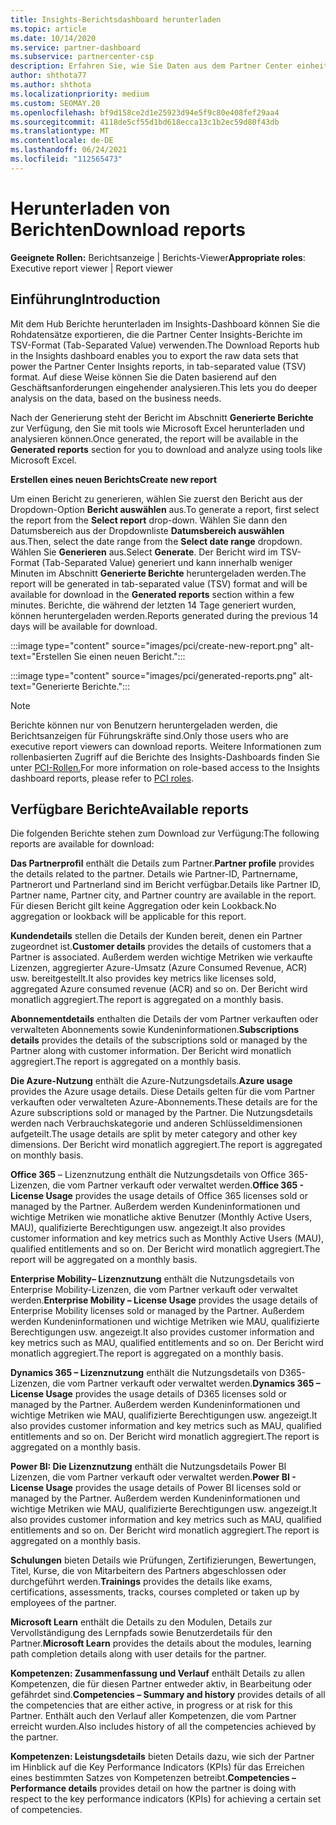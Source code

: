 ```yaml
---
title: Insights-Berichtsdashboard herunterladen
ms.topic: article
ms.date: 10/14/2020
ms.service: partner-dashboard
ms.subservice: partnercenter-csp
description: Erfahren Sie, wie Sie Daten aus dem Partner Center einheitlichen Berichtsdashboard und aus Partner Center Insights-Berichten herunterladen und exportieren.
author: shthota77
ms.author: shthota
ms.localizationpriority: medium
ms.custom: SEOMAY.20
ms.openlocfilehash: bf9d158ce2d1e25923d94e5f9c80e408fef29aa4
ms.sourcegitcommit: 4118de5cf55d1bd618ecca13c1b2ec59d80f43db
ms.translationtype: MT
ms.contentlocale: de-DE
ms.lasthandoff: 06/24/2021
ms.locfileid: "112565473"
---
```

# <a name="download-reports"></a><span data-ttu-id="126e3-103">Herunterladen von Berichten</span><span class="sxs-lookup"><span data-stu-id="126e3-103">Download reports</span></span>

<span data-ttu-id="126e3-104">**Geeignete Rollen:** Berichtsanzeige | Berichts-Viewer</span><span class="sxs-lookup"><span data-stu-id="126e3-104">**Appropriate roles**: Executive report viewer | Report viewer</span></span>

## <a name="introduction"></a><span data-ttu-id="126e3-105">Einführung</span><span class="sxs-lookup"><span data-stu-id="126e3-105">Introduction</span></span>

<span data-ttu-id="126e3-106">Mit dem Hub Berichte herunterladen im Insights-Dashboard können Sie die Rohdatensätze exportieren, die die Partner Center Insights-Berichte im TSV-Format (Tab-Separated Value) verwenden.</span><span class="sxs-lookup"><span data-stu-id="126e3-106">The Download Reports hub in the Insights dashboard enables you to export the raw data sets that power the Partner Center Insights reports, in tab-separated value (TSV) format.</span></span> <span data-ttu-id="126e3-107">Auf diese Weise können Sie die Daten basierend auf den Geschäftsanforderungen eingehender analysieren.</span><span class="sxs-lookup"><span data-stu-id="126e3-107">This lets you do deeper analysis on the data, based on the business needs.</span></span>

<span data-ttu-id="126e3-108">Nach der Generierung steht der Bericht im Abschnitt **Generierte Berichte** zur Verfügung, den Sie mit tools wie Microsoft Excel herunterladen und analysieren können.</span><span class="sxs-lookup"><span data-stu-id="126e3-108">Once generated, the report  will be available in the **Generated reports** section for you to download and analyze using tools like Microsoft Excel.</span></span>

<span data-ttu-id="126e3-109">**Erstellen eines neuen Berichts**</span><span class="sxs-lookup"><span data-stu-id="126e3-109">**Create new report**</span></span>

<span data-ttu-id="126e3-110">Um einen Bericht zu generieren, wählen Sie zuerst den Bericht aus der Dropdown-Option **Bericht auswählen** aus.</span><span class="sxs-lookup"><span data-stu-id="126e3-110">To generate a report, first select the report from the **Select report** drop-down.</span></span> <span data-ttu-id="126e3-111">Wählen Sie dann den Datumsbereich aus der Dropdownliste **Datumsbereich auswählen** aus.</span><span class="sxs-lookup"><span data-stu-id="126e3-111">Then, select the date range from the **Select date range** dropdown.</span></span> <span data-ttu-id="126e3-112">Wählen Sie **Generieren** aus.</span><span class="sxs-lookup"><span data-stu-id="126e3-112">Select **Generate**.</span></span> <span data-ttu-id="126e3-113">Der Bericht wird im TSV-Format (Tab-Separated Value) generiert und kann innerhalb weniger Minuten im Abschnitt **Generierte Berichte** heruntergeladen werden.</span><span class="sxs-lookup"><span data-stu-id="126e3-113">The report will be generated in tab-separated value (TSV) format and will be available for download in the **Generated reports** section within a few minutes.</span></span> <span data-ttu-id="126e3-114">Berichte, die während der letzten 14 Tage generiert wurden, können heruntergeladen werden.</span><span class="sxs-lookup"><span data-stu-id="126e3-114">Reports generated during the previous 14 days will be available for download.</span></span>

:::image type="content" source="images/pci/create-new-report.png" alt-text="Erstellen Sie einen neuen Bericht.":::

:::image type="content" source="images/pci/generated-reports.png" alt-text="Generierte Berichte.":::

>[!NOTE] 
><span data-ttu-id="126e3-117">Berichte können nur von Benutzern heruntergeladen werden, die Berichtsanzeigen für Führungskräfte sind.</span><span class="sxs-lookup"><span data-stu-id="126e3-117">Only those users who are executive report viewers can download reports.</span></span> <span data-ttu-id="126e3-118">Weitere Informationen zum rollenbasierten Zugriff auf die Berichte des Insights-Dashboards finden Sie unter [PCI-Rollen.](pci-roles.md)</span><span class="sxs-lookup"><span data-stu-id="126e3-118">For more information on role-based access to the Insights dashboard reports, please refer to [PCI roles](pci-roles.md).</span></span> 

## <a name="available-reports"></a><span data-ttu-id="126e3-119">Verfügbare Berichte</span><span class="sxs-lookup"><span data-stu-id="126e3-119">Available reports</span></span>

<span data-ttu-id="126e3-120">Die folgenden Berichte stehen zum Download zur Verfügung:</span><span class="sxs-lookup"><span data-stu-id="126e3-120">The following reports are available for download:</span></span>

<span data-ttu-id="126e3-121">**Das Partnerprofil** enthält die Details zum Partner.</span><span class="sxs-lookup"><span data-stu-id="126e3-121">**Partner profile** provides the details related to the partner.</span></span> <span data-ttu-id="126e3-122">Details wie Partner-ID, Partnername, Partnerort und Partnerland sind im Bericht verfügbar.</span><span class="sxs-lookup"><span data-stu-id="126e3-122">Details like Partner ID, Partner name, Partner city, and Partner country are available in the report.</span></span> <span data-ttu-id="126e3-123">Für diesen Bericht gilt keine Aggregation oder kein Lookback.</span><span class="sxs-lookup"><span data-stu-id="126e3-123">No aggregation or lookback will be applicable for this report.</span></span>

<span data-ttu-id="126e3-124">**Kundendetails** stellen die Details der Kunden bereit, denen ein Partner zugeordnet ist.</span><span class="sxs-lookup"><span data-stu-id="126e3-124">**Customer details** provides the details of customers that a Partner is associated.</span></span> <span data-ttu-id="126e3-125">Außerdem werden wichtige Metriken wie verkaufte Lizenzen, aggregierter Azure-Umsatz (Azure Consumed Revenue, ACR) usw. bereitgestellt.</span><span class="sxs-lookup"><span data-stu-id="126e3-125">It also provides key metrics like licenses sold, aggregated Azure consumed revenue (ACR) and so on.</span></span> <span data-ttu-id="126e3-126">Der Bericht wird monatlich aggregiert.</span><span class="sxs-lookup"><span data-stu-id="126e3-126">The report is aggregated on a monthly basis.</span></span>

<span data-ttu-id="126e3-127">**Abonnementdetails** enthalten die Details der vom Partner verkauften oder verwalteten Abonnements sowie Kundeninformationen.</span><span class="sxs-lookup"><span data-stu-id="126e3-127">**Subscriptions details** provides the details of the subscriptions sold or managed by the Partner along with customer information.</span></span> <span data-ttu-id="126e3-128">Der Bericht wird monatlich aggregiert.</span><span class="sxs-lookup"><span data-stu-id="126e3-128">The report is aggregated on a monthly basis.</span></span>

<span data-ttu-id="126e3-129">**Die Azure-Nutzung** enthält die Azure-Nutzungsdetails.</span><span class="sxs-lookup"><span data-stu-id="126e3-129">**Azure usage** provides the Azure usage details.</span></span> <span data-ttu-id="126e3-130">Diese Details gelten für die vom Partner verkauften oder verwalteten Azure-Abonnements.</span><span class="sxs-lookup"><span data-stu-id="126e3-130">These details are for the Azure subscriptions sold or managed by the Partner.</span></span> <span data-ttu-id="126e3-131">Die Nutzungsdetails werden nach Verbrauchskategorie und anderen Schlüsseldimensionen aufgeteilt.</span><span class="sxs-lookup"><span data-stu-id="126e3-131">The usage details are split by meter category and other key dimensions.</span></span> <span data-ttu-id="126e3-132">Der Bericht wird monatlich aggregiert.</span><span class="sxs-lookup"><span data-stu-id="126e3-132">The report is aggregated on monthly basis.</span></span>

<span data-ttu-id="126e3-133">**Office 365** – Lizenznutzung enthält die Nutzungsdetails von Office 365-Lizenzen, die vom Partner verkauft oder verwaltet werden.</span><span class="sxs-lookup"><span data-stu-id="126e3-133">**Office 365 - License Usage** provides the usage details of Office 365 licenses sold or managed by the Partner.</span></span> <span data-ttu-id="126e3-134">Außerdem werden Kundeninformationen und wichtige Metriken wie monatliche aktive Benutzer (Monthly Active Users, MAU), qualifizierte Berechtigungen usw. angezeigt.</span><span class="sxs-lookup"><span data-stu-id="126e3-134">It also provides customer information and key metrics such as Monthly Active Users (MAU), qualified entitlements and so on.</span></span> <span data-ttu-id="126e3-135">Der Bericht wird monatlich aggregiert.</span><span class="sxs-lookup"><span data-stu-id="126e3-135">The report will be aggregated on a monthly basis.</span></span>

<span data-ttu-id="126e3-136">**Enterprise Mobility– Lizenznutzung**  enthält die Nutzungsdetails von Enterprise Mobility-Lizenzen, die vom Partner verkauft oder verwaltet werden.</span><span class="sxs-lookup"><span data-stu-id="126e3-136">**Enterprise Mobility – License Usage**  provides the usage details of Enterprise Mobility licenses sold or managed by the Partner.</span></span> <span data-ttu-id="126e3-137">Außerdem werden Kundeninformationen und wichtige Metriken wie MAU, qualifizierte Berechtigungen usw. angezeigt.</span><span class="sxs-lookup"><span data-stu-id="126e3-137">It also provides customer information and key metrics such as MAU, qualified entitlements and so on.</span></span> <span data-ttu-id="126e3-138">Der Bericht wird monatlich aggregiert.</span><span class="sxs-lookup"><span data-stu-id="126e3-138">The report is aggregated on a monthly basis.</span></span>

<span data-ttu-id="126e3-139">**Dynamics 365 – Lizenznutzung** enthält die Nutzungsdetails von D365-Lizenzen, die vom Partner verkauft oder verwaltet werden.</span><span class="sxs-lookup"><span data-stu-id="126e3-139">**Dynamics 365 – License Usage** provides the usage details of D365 licenses sold or managed by the Partner.</span></span> <span data-ttu-id="126e3-140">Außerdem werden Kundeninformationen und wichtige Metriken wie MAU, qualifizierte Berechtigungen usw. angezeigt.</span><span class="sxs-lookup"><span data-stu-id="126e3-140">It also provides customer information and key metrics such as MAU, qualified entitlements and so on.</span></span> <span data-ttu-id="126e3-141">Der Bericht wird monatlich aggregiert.</span><span class="sxs-lookup"><span data-stu-id="126e3-141">The report is aggregated on a monthly basis.</span></span>

<span data-ttu-id="126e3-142">**Power BI: Die Lizenznutzung** enthält die Nutzungsdetails Power BI Lizenzen, die vom Partner verkauft oder verwaltet werden.</span><span class="sxs-lookup"><span data-stu-id="126e3-142">**Power BI - License Usage** provides the usage details of Power BI licenses sold or managed by the Partner.</span></span> <span data-ttu-id="126e3-143">Außerdem werden Kundeninformationen und wichtige Metriken wie MAU, qualifizierte Berechtigungen usw. angezeigt.</span><span class="sxs-lookup"><span data-stu-id="126e3-143">It also provides customer information and key metrics such as MAU, qualified entitlements and so on.</span></span> <span data-ttu-id="126e3-144">Der Bericht wird monatlich aggregiert.</span><span class="sxs-lookup"><span data-stu-id="126e3-144">The report is aggregated on a monthly basis.</span></span>

<span data-ttu-id="126e3-145">**Schulungen** bieten Details wie Prüfungen, Zertifizierungen, Bewertungen, Titel, Kurse, die von Mitarbeitern des Partners abgeschlossen oder durchgeführt werden.</span><span class="sxs-lookup"><span data-stu-id="126e3-145">**Trainings** provides the details like exams, certifications, assessments, tracks, courses completed or taken up by employees of the partner.</span></span>

<span data-ttu-id="126e3-146">**Microsoft Learn** enthält die Details zu den Modulen, Details zur Vervollständigung des Lernpfads sowie Benutzerdetails für den Partner.</span><span class="sxs-lookup"><span data-stu-id="126e3-146">**Microsoft Learn** provides the details about the modules, learning path completion details along with user details for the partner.</span></span>

<span data-ttu-id="126e3-147">**Kompetenzen: Zusammenfassung und Verlauf** enthält Details zu allen Kompetenzen, die für diesen Partner entweder aktiv, in Bearbeitung oder gefährdet sind.</span><span class="sxs-lookup"><span data-stu-id="126e3-147">**Competencies – Summary and history** provides details of all the competencies that are either active, in progress or at risk for this Partner.</span></span> <span data-ttu-id="126e3-148">Enthält auch den Verlauf aller Kompetenzen, die vom Partner erreicht wurden.</span><span class="sxs-lookup"><span data-stu-id="126e3-148">Also includes history of all the competencies achieved by the partner.</span></span>

<span data-ttu-id="126e3-149">**Kompetenzen: Leistungsdetails** bieten Details dazu, wie sich der Partner im Hinblick auf die Key Performance Indicators (KPIs) für das Erreichen eines bestimmten Satzes von Kompetenzen betreibt.</span><span class="sxs-lookup"><span data-stu-id="126e3-149">**Competencies – Performance details** provides detail on how the partner is doing with respect to the key performance indicators (KPIs) for achieving a certain set of competencies.</span></span>

